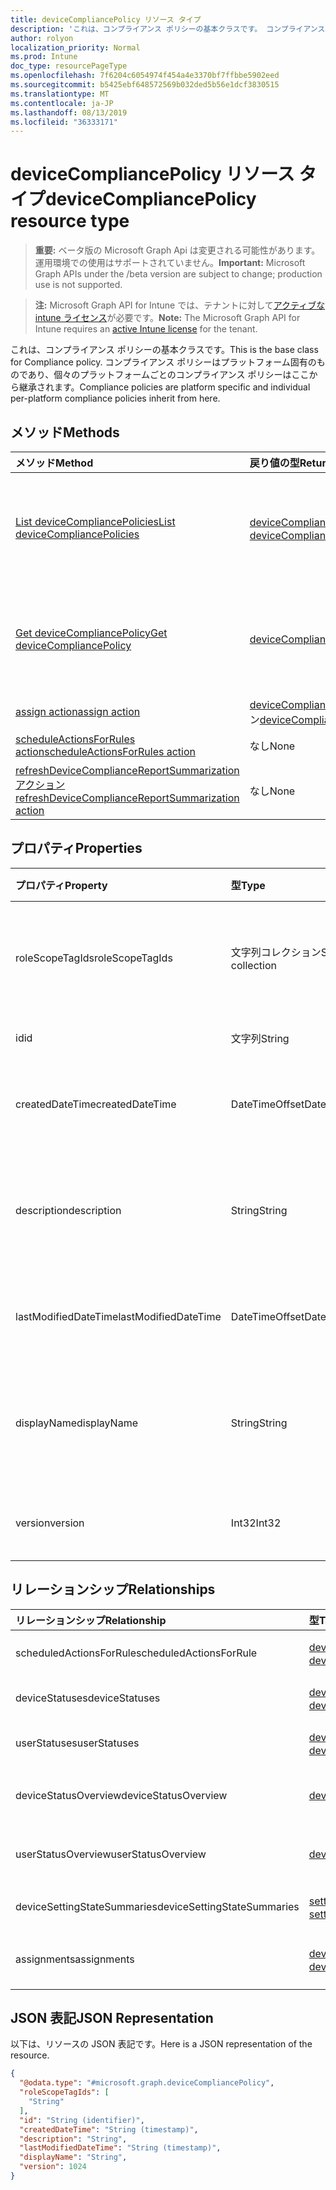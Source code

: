 ```yaml
---
title: deviceCompliancePolicy リソース タイプ
description: 'これは、コンプライアンス ポリシーの基本クラスです。 コンプライアンス ポリシーはプラットフォーム固有のものであり、個々のプラットフォームごとのコンプライアンス ポリシーはここから継承されます。 '
author: rolyon
localization_priority: Normal
ms.prod: Intune
doc_type: resourcePageType
ms.openlocfilehash: 7f6204c6054974f454a4e3370bf7ffbbe5902eed
ms.sourcegitcommit: b5425ebf648572569b032ded5b56e1dcf3830515
ms.translationtype: MT
ms.contentlocale: ja-JP
ms.lasthandoff: 08/13/2019
ms.locfileid: "36333171"
---
```

# <a name="devicecompliancepolicy-resource-type"></a><span data-ttu-id="c91c4-104">deviceCompliancePolicy リソース タイプ</span><span class="sxs-lookup"><span data-stu-id="c91c4-104">deviceCompliancePolicy resource type</span></span>

> <span data-ttu-id="c91c4-105">**重要:** ベータ版の Microsoft Graph Api は変更される可能性があります。運用環境での使用はサポートされていません。</span><span class="sxs-lookup"><span data-stu-id="c91c4-105">**Important:** Microsoft Graph APIs under the /beta version are subject to change; production use is not supported.</span></span>

> <span data-ttu-id="c91c4-106">**注:** Microsoft Graph API for Intune では、テナントに対して[アクティブな intune ライセンス](https://go.microsoft.com/fwlink/?linkid=839381)が必要です。</span><span class="sxs-lookup"><span data-stu-id="c91c4-106">**Note:** The Microsoft Graph API for Intune requires an [active Intune license](https://go.microsoft.com/fwlink/?linkid=839381) for the tenant.</span></span>

<span data-ttu-id="c91c4-107">これは、コンプライアンス ポリシーの基本クラスです。</span><span class="sxs-lookup"><span data-stu-id="c91c4-107">This is the base class for Compliance policy.</span></span> <span data-ttu-id="c91c4-108">コンプライアンス ポリシーはプラットフォーム固有のものであり、個々のプラットフォームごとのコンプライアンス ポリシーはここから継承されます。</span><span class="sxs-lookup"><span data-stu-id="c91c4-108">Compliance policies are platform specific and individual per-platform compliance policies inherit from here.</span></span> 

## <a name="methods"></a><span data-ttu-id="c91c4-109">メソッド</span><span class="sxs-lookup"><span data-stu-id="c91c4-109">Methods</span></span>
|<span data-ttu-id="c91c4-110">メソッド</span><span class="sxs-lookup"><span data-stu-id="c91c4-110">Method</span></span>|<span data-ttu-id="c91c4-111">戻り値の型</span><span class="sxs-lookup"><span data-stu-id="c91c4-111">Return Type</span></span>|<span data-ttu-id="c91c4-112">説明</span><span class="sxs-lookup"><span data-stu-id="c91c4-112">Description</span></span>|
|:---|:---|:---|
|[<span data-ttu-id="c91c4-113">List deviceCompliancePolicies</span><span class="sxs-lookup"><span data-stu-id="c91c4-113">List deviceCompliancePolicies</span></span>](../api/intune-deviceconfig-devicecompliancepolicy-list.md)|<span data-ttu-id="c91c4-114">[deviceCompliancePolicy](../resources/intune-deviceconfig-devicecompliancepolicy.md) コレクション</span><span class="sxs-lookup"><span data-stu-id="c91c4-114">[deviceCompliancePolicy](../resources/intune-deviceconfig-devicecompliancepolicy.md) collection</span></span>|<span data-ttu-id="c91c4-115">[deviceCompliancePolicy](../resources/intune-deviceconfig-devicecompliancepolicy.md) オブジェクトのプロパティとリレーションシップをリストします。</span><span class="sxs-lookup"><span data-stu-id="c91c4-115">List properties and relationships of the [deviceCompliancePolicy](../resources/intune-deviceconfig-devicecompliancepolicy.md) objects.</span></span>|
|[<span data-ttu-id="c91c4-116">Get deviceCompliancePolicy</span><span class="sxs-lookup"><span data-stu-id="c91c4-116">Get deviceCompliancePolicy</span></span>](../api/intune-deviceconfig-devicecompliancepolicy-get.md)|[<span data-ttu-id="c91c4-117">deviceCompliancePolicy</span><span class="sxs-lookup"><span data-stu-id="c91c4-117">deviceCompliancePolicy</span></span>](../resources/intune-deviceconfig-devicecompliancepolicy.md)|<span data-ttu-id="c91c4-118">[deviceCompliancePolicy](../resources/intune-deviceconfig-devicecompliancepolicy.md) オブジェクトのプロパティとリレーションシップを読み取ります。</span><span class="sxs-lookup"><span data-stu-id="c91c4-118">Read properties and relationships of the [deviceCompliancePolicy](../resources/intune-deviceconfig-devicecompliancepolicy.md) object.</span></span>|
|[<span data-ttu-id="c91c4-119">assign action</span><span class="sxs-lookup"><span data-stu-id="c91c4-119">assign action</span></span>](../api/intune-deviceconfig-devicecompliancepolicy-assign.md)|<span data-ttu-id="c91c4-120">[deviceCompliancePolicyAssignment](../resources/intune-deviceconfig-devicecompliancepolicyassignment.md) コレクション</span><span class="sxs-lookup"><span data-stu-id="c91c4-120">[deviceCompliancePolicyAssignment](../resources/intune-deviceconfig-devicecompliancepolicyassignment.md) collection</span></span>|<span data-ttu-id="c91c4-121">まだ文書化されていません</span><span class="sxs-lookup"><span data-stu-id="c91c4-121">Not yet documented</span></span>|
|[<span data-ttu-id="c91c4-122">scheduleActionsForRules action</span><span class="sxs-lookup"><span data-stu-id="c91c4-122">scheduleActionsForRules action</span></span>](../api/intune-deviceconfig-devicecompliancepolicy-scheduleactionsforrules.md)|<span data-ttu-id="c91c4-123">なし</span><span class="sxs-lookup"><span data-stu-id="c91c4-123">None</span></span>|<span data-ttu-id="c91c4-124">まだ文書化されていません</span><span class="sxs-lookup"><span data-stu-id="c91c4-124">Not yet documented</span></span>|
|[<span data-ttu-id="c91c4-125">refreshDeviceComplianceReportSummarization アクション</span><span class="sxs-lookup"><span data-stu-id="c91c4-125">refreshDeviceComplianceReportSummarization action</span></span>](../api/intune-deviceconfig-devicecompliancepolicy-refreshdevicecompliancereportsummarization.md)|<span data-ttu-id="c91c4-126">なし</span><span class="sxs-lookup"><span data-stu-id="c91c4-126">None</span></span>|<span data-ttu-id="c91c4-127">まだ文書化されていません</span><span class="sxs-lookup"><span data-stu-id="c91c4-127">Not yet documented</span></span>|

## <a name="properties"></a><span data-ttu-id="c91c4-128">プロパティ</span><span class="sxs-lookup"><span data-stu-id="c91c4-128">Properties</span></span>
|<span data-ttu-id="c91c4-129">プロパティ</span><span class="sxs-lookup"><span data-stu-id="c91c4-129">Property</span></span>|<span data-ttu-id="c91c4-130">型</span><span class="sxs-lookup"><span data-stu-id="c91c4-130">Type</span></span>|<span data-ttu-id="c91c4-131">説明</span><span class="sxs-lookup"><span data-stu-id="c91c4-131">Description</span></span>|
|:---|:---|:---|
|<span data-ttu-id="c91c4-132">roleScopeTagIds</span><span class="sxs-lookup"><span data-stu-id="c91c4-132">roleScopeTagIds</span></span>|<span data-ttu-id="c91c4-133">文字列コレクション</span><span class="sxs-lookup"><span data-stu-id="c91c4-133">String collection</span></span>|<span data-ttu-id="c91c4-134">このエンティティインスタンスの範囲タグのリスト。</span><span class="sxs-lookup"><span data-stu-id="c91c4-134">List of Scope Tags for this Entity instance.</span></span>|
|<span data-ttu-id="c91c4-135">id</span><span class="sxs-lookup"><span data-stu-id="c91c4-135">id</span></span>|<span data-ttu-id="c91c4-136">文字列</span><span class="sxs-lookup"><span data-stu-id="c91c4-136">String</span></span>|<span data-ttu-id="c91c4-137">エンティティのキー。</span><span class="sxs-lookup"><span data-stu-id="c91c4-137">Key of the entity.</span></span>|
|<span data-ttu-id="c91c4-138">createdDateTime</span><span class="sxs-lookup"><span data-stu-id="c91c4-138">createdDateTime</span></span>|<span data-ttu-id="c91c4-139">DateTimeOffset</span><span class="sxs-lookup"><span data-stu-id="c91c4-139">DateTimeOffset</span></span>|<span data-ttu-id="c91c4-140">オブジェクトが作成された DateTime。</span><span class="sxs-lookup"><span data-stu-id="c91c4-140">DateTime the object was created.</span></span>|
|<span data-ttu-id="c91c4-141">description</span><span class="sxs-lookup"><span data-stu-id="c91c4-141">description</span></span>|<span data-ttu-id="c91c4-142">String</span><span class="sxs-lookup"><span data-stu-id="c91c4-142">String</span></span>|<span data-ttu-id="c91c4-143">デバイス構成について管理者が提供した説明です。</span><span class="sxs-lookup"><span data-stu-id="c91c4-143">Admin provided description of the Device Configuration.</span></span>|
|<span data-ttu-id="c91c4-144">lastModifiedDateTime</span><span class="sxs-lookup"><span data-stu-id="c91c4-144">lastModifiedDateTime</span></span>|<span data-ttu-id="c91c4-145">DateTimeOffset</span><span class="sxs-lookup"><span data-stu-id="c91c4-145">DateTimeOffset</span></span>|<span data-ttu-id="c91c4-146">オブジェクトの最終更新の DateTime。</span><span class="sxs-lookup"><span data-stu-id="c91c4-146">DateTime the object was last modified.</span></span>|
|<span data-ttu-id="c91c4-147">displayName</span><span class="sxs-lookup"><span data-stu-id="c91c4-147">displayName</span></span>|<span data-ttu-id="c91c4-148">String</span><span class="sxs-lookup"><span data-stu-id="c91c4-148">String</span></span>|<span data-ttu-id="c91c4-149">デバイス構成について管理者が指定した名前です。</span><span class="sxs-lookup"><span data-stu-id="c91c4-149">Admin provided name of the device configuration.</span></span>|
|<span data-ttu-id="c91c4-150">version</span><span class="sxs-lookup"><span data-stu-id="c91c4-150">version</span></span>|<span data-ttu-id="c91c4-151">Int32</span><span class="sxs-lookup"><span data-stu-id="c91c4-151">Int32</span></span>|<span data-ttu-id="c91c4-152">デバイス構成のバージョン。</span><span class="sxs-lookup"><span data-stu-id="c91c4-152">Version of the device configuration.</span></span>|

## <a name="relationships"></a><span data-ttu-id="c91c4-153">リレーションシップ</span><span class="sxs-lookup"><span data-stu-id="c91c4-153">Relationships</span></span>
|<span data-ttu-id="c91c4-154">リレーションシップ</span><span class="sxs-lookup"><span data-stu-id="c91c4-154">Relationship</span></span>|<span data-ttu-id="c91c4-155">型</span><span class="sxs-lookup"><span data-stu-id="c91c4-155">Type</span></span>|<span data-ttu-id="c91c4-156">説明</span><span class="sxs-lookup"><span data-stu-id="c91c4-156">Description</span></span>|
|:---|:---|:---|
|<span data-ttu-id="c91c4-157">scheduledActionsForRule</span><span class="sxs-lookup"><span data-stu-id="c91c4-157">scheduledActionsForRule</span></span>|<span data-ttu-id="c91c4-158">[deviceComplianceScheduledActionForRule](../resources/intune-deviceconfig-devicecompliancescheduledactionforrule.md) コレクション</span><span class="sxs-lookup"><span data-stu-id="c91c4-158">[deviceComplianceScheduledActionForRule](../resources/intune-deviceconfig-devicecompliancescheduledactionforrule.md) collection</span></span>|<span data-ttu-id="c91c4-159">このルールのスケジュール済みのアクションのリスト</span><span class="sxs-lookup"><span data-stu-id="c91c4-159">The list of scheduled action for this rule</span></span>|
|<span data-ttu-id="c91c4-160">deviceStatuses</span><span class="sxs-lookup"><span data-stu-id="c91c4-160">deviceStatuses</span></span>|<span data-ttu-id="c91c4-161">[deviceComplianceDeviceStatus](../resources/intune-deviceconfig-devicecompliancedevicestatus.md) コレクション</span><span class="sxs-lookup"><span data-stu-id="c91c4-161">[deviceComplianceDeviceStatus](../resources/intune-deviceconfig-devicecompliancedevicestatus.md) collection</span></span>|<span data-ttu-id="c91c4-162">DeviceComplianceDeviceStatus のリスト。</span><span class="sxs-lookup"><span data-stu-id="c91c4-162">List of DeviceComplianceDeviceStatus.</span></span>|
|<span data-ttu-id="c91c4-163">userStatuses</span><span class="sxs-lookup"><span data-stu-id="c91c4-163">userStatuses</span></span>|<span data-ttu-id="c91c4-164">[deviceComplianceUserStatus](../resources/intune-deviceconfig-devicecomplianceuserstatus.md) コレクション</span><span class="sxs-lookup"><span data-stu-id="c91c4-164">[deviceComplianceUserStatus](../resources/intune-deviceconfig-devicecomplianceuserstatus.md) collection</span></span>|<span data-ttu-id="c91c4-165">DeviceComplianceUserStatus のリスト。</span><span class="sxs-lookup"><span data-stu-id="c91c4-165">List of DeviceComplianceUserStatus.</span></span>|
|<span data-ttu-id="c91c4-166">deviceStatusOverview</span><span class="sxs-lookup"><span data-stu-id="c91c4-166">deviceStatusOverview</span></span>|[<span data-ttu-id="c91c4-167">deviceComplianceDeviceOverview</span><span class="sxs-lookup"><span data-stu-id="c91c4-167">deviceComplianceDeviceOverview</span></span>](../resources/intune-deviceconfig-devicecompliancedeviceoverview.md)|<span data-ttu-id="c91c4-168">デバイス コンプライアンスとデバイス状態の概要</span><span class="sxs-lookup"><span data-stu-id="c91c4-168">Device compliance devices status overview</span></span>|
|<span data-ttu-id="c91c4-169">userStatusOverview</span><span class="sxs-lookup"><span data-stu-id="c91c4-169">userStatusOverview</span></span>|[<span data-ttu-id="c91c4-170">deviceComplianceUserOverview</span><span class="sxs-lookup"><span data-stu-id="c91c4-170">deviceComplianceUserOverview</span></span>](../resources/intune-deviceconfig-devicecomplianceuseroverview.md)|<span data-ttu-id="c91c4-171">デバイス コンプライアンスとユーザー状態の概要</span><span class="sxs-lookup"><span data-stu-id="c91c4-171">Device compliance users status overview</span></span>|
|<span data-ttu-id="c91c4-172">deviceSettingStateSummaries</span><span class="sxs-lookup"><span data-stu-id="c91c4-172">deviceSettingStateSummaries</span></span>|<span data-ttu-id="c91c4-173">[settingStateDeviceSummary](../resources/intune-deviceconfig-settingstatedevicesummary.md) コレクション</span><span class="sxs-lookup"><span data-stu-id="c91c4-173">[settingStateDeviceSummary](../resources/intune-deviceconfig-settingstatedevicesummary.md) collection</span></span>|<span data-ttu-id="c91c4-174">コンプライアンス設定状態のデバイスの要約</span><span class="sxs-lookup"><span data-stu-id="c91c4-174">Compliance Setting State Device Summary</span></span>|
|<span data-ttu-id="c91c4-175">assignments</span><span class="sxs-lookup"><span data-stu-id="c91c4-175">assignments</span></span>|<span data-ttu-id="c91c4-176">[deviceCompliancePolicyAssignment](../resources/intune-deviceconfig-devicecompliancepolicyassignment.md) コレクション</span><span class="sxs-lookup"><span data-stu-id="c91c4-176">[deviceCompliancePolicyAssignment](../resources/intune-deviceconfig-devicecompliancepolicyassignment.md) collection</span></span>|<span data-ttu-id="c91c4-177">このコンプライアンス ポリシーの割り当てのコレクション。</span><span class="sxs-lookup"><span data-stu-id="c91c4-177">The collection of assignments for this compliance policy.</span></span>|

## <a name="json-representation"></a><span data-ttu-id="c91c4-178">JSON 表記</span><span class="sxs-lookup"><span data-stu-id="c91c4-178">JSON Representation</span></span>
<span data-ttu-id="c91c4-179">以下は、リソースの JSON 表記です。</span><span class="sxs-lookup"><span data-stu-id="c91c4-179">Here is a JSON representation of the resource.</span></span>
<!-- {
  "blockType": "resource",
  "keyProperty": "id",
  "@odata.type": "microsoft.graph.deviceCompliancePolicy"
}
-->
``` json
{
  "@odata.type": "#microsoft.graph.deviceCompliancePolicy",
  "roleScopeTagIds": [
    "String"
  ],
  "id": "String (identifier)",
  "createdDateTime": "String (timestamp)",
  "description": "String",
  "lastModifiedDateTime": "String (timestamp)",
  "displayName": "String",
  "version": 1024
}
```



